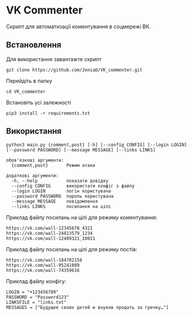 # VK Commenter
Скрипт для автоматизації коментування в соцмережі ВК.

## Встановлення
Для використання завантажте скрипт
```
git clone https://github.com/JeniaD/VK_commenter.git
```

Перейдіть в папку
```
cd VK_commenter
```

Встановіть усі залежності
```
pip3 install -r requirements.txt
```

## Використання

```
python3 main.py {comment,post} [-h] [--config CONFIG] [--login LOGIN] [--password PASSWORD] [--message MESSAGE] [--links LINKS]

обов'язкові аргументи:
  {comment,post}       Режим атаки

додаткові аргументи:
  -h, --help           показати довідку
  --config CONFIG      використати конфіг з файлу
  --login LOGIN        логін користувача
  --password PASSWORD  пароль користувача
  --message MESSAGE    повідомлення
  --links LINKS        посилання на цілі
```

Приклад файлу посилань на цілі для режиму коментування:
```
https://vk.com/wall-12345678_4321
https://vk.com/wall-24813579_1234
https://vk.com/wall-12489321_10011
```

Приклад файлу посилань на цілі для режиму постів:
```
https://vk.com/wall-184702158
https://vk.com/wall-95241089
https://vk.com/wall-74359616
```

Приклад файлу конфігу:
```
LOGIN = "+123456789"
PASSWORD = "Password123"
LINKSFILE = "links.txt"
MESSAGES = ["Будущее своих детей и внуков продать за гречку…"]
```
